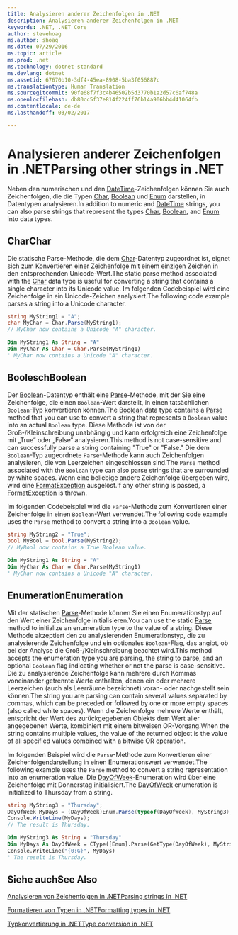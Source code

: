 ```yaml
---
title: Analysieren anderer Zeichenfolgen in .NET
description: Analysieren anderer Zeichenfolgen in .NET
keywords: .NET, .NET Core
author: stevehoag
ms.author: shoag
ms.date: 07/29/2016
ms.topic: article
ms.prod: .net
ms.technology: dotnet-standard
ms.devlang: dotnet
ms.assetid: 67670b10-3df4-45ea-8908-5ba3f056887c
ms.translationtype: Human Translation
ms.sourcegitcommit: 90fe68f7f3c4b46502b5d3770b1a2d57c6af748a
ms.openlocfilehash: db80cc5f37e814f224ff76b14a906bb4d41064fb
ms.contentlocale: de-de
ms.lasthandoff: 03/02/2017

---
```


# <a name="parsing-other-strings-in-net"></a><span data-ttu-id="9e4ae-104">Analysieren anderer Zeichenfolgen in .NET</span><span class="sxs-lookup"><span data-stu-id="9e4ae-104">Parsing other strings in .NET</span></span>

<span data-ttu-id="9e4ae-105">Neben den numerischen und den [DateTime](xref:System.DateTime)-Zeichenfolgen können Sie auch Zeichenfolgen, die die Typen [Char](xref:System.Char), [Boolean](xref:System.Boolean) und [Enum](xref:System.Enum) darstellen, in Datentypen analysieren.</span><span class="sxs-lookup"><span data-stu-id="9e4ae-105">In addition to numeric and [DateTime](xref:System.DateTime) strings, you can also parse strings that represent the types [Char](xref:System.Char), [Boolean](xref:System.Boolean), and [Enum](xref:System.Enum) into data types.</span></span>

## <a name="char"></a><span data-ttu-id="9e4ae-106">Char</span><span class="sxs-lookup"><span data-stu-id="9e4ae-106">Char</span></span>

<span data-ttu-id="9e4ae-107">Die statische Parse-Methode, die dem [Char](xref:System.Char)-Datentyp zugeordnet ist, eignet sich zum Konvertieren einer Zeichenfolge mit einem einzigen Zeichen in den entsprechenden Unicode-Wert.</span><span class="sxs-lookup"><span data-stu-id="9e4ae-107">The static parse method associated with the [Char](xref:System.Char) data type is useful for converting a string that contains a single character into its Unicode value.</span></span> <span data-ttu-id="9e4ae-108">Im folgenden Codebeispiel wird eine Zeichenfolge in ein Unicode-Zeichen analysiert.</span><span class="sxs-lookup"><span data-stu-id="9e4ae-108">The following code example parses a string into a Unicode character.</span></span>

```csharp
string MyString1 = "A";
char MyChar = Char.Parse(MyString1);
// MyChar now contains a Unicode "A" character.
```

```vb
Dim MyString1 As String = "A"
Dim MyChar As Char = Char.Parse(MyString1)
' MyChar now contains a Unicode "A" character.
```

## <a name="boolean"></a><span data-ttu-id="9e4ae-109">Boolesch</span><span class="sxs-lookup"><span data-stu-id="9e4ae-109">Boolean</span></span>

<span data-ttu-id="9e4ae-110">Der [Boolean](xref:System.Boolean)-Datentyp enthält eine [Parse](xref:System.Boolean.Parse(System.String))-Methode, mit der Sie eine Zeichenfolge, die einen `Boolean`-Wert darstellt, in einen tatsächlichen `Boolean`-Typ konvertieren können.</span><span class="sxs-lookup"><span data-stu-id="9e4ae-110">The [Boolean](xref:System.Boolean) data type contains a [Parse](xref:System.Boolean.Parse(System.String)) method that you can use to convert a string that represents a `Boolean` value into an actual `Boolean` type.</span></span> <span data-ttu-id="9e4ae-111">Diese Methode ist von der Groß-/Kleinschreibung unabhängig und kann erfolgreich eine Zeichenfolge mit „True“ oder „False“ analysieren.</span><span class="sxs-lookup"><span data-stu-id="9e4ae-111">This method is not case-sensitive and can successfully parse a string containing "True" or "False."</span></span> <span data-ttu-id="9e4ae-112">Die dem `Boolean`-Typ zugeordnete `Parse`-Methode kann auch Zeichenfolgen analysieren, die von Leerzeichen eingeschlossen sind.</span><span class="sxs-lookup"><span data-stu-id="9e4ae-112">The `Parse` method associated with the `Boolean` type can also parse strings that are surrounded by white spaces.</span></span> <span data-ttu-id="9e4ae-113">Wenn eine beliebige andere Zeichenfolge übergeben wird, wird eine [FormatException](xref:System.FormatException) ausgelöst.</span><span class="sxs-lookup"><span data-stu-id="9e4ae-113">If any other string is passed, a [FormatException](xref:System.FormatException) is thrown.</span></span>

<span data-ttu-id="9e4ae-114">Im folgenden Codebeispiel wird die `Parse`-Methode zum Konvertieren einer Zeichenfolge in einen `Boolean`-Wert verwendet.</span><span class="sxs-lookup"><span data-stu-id="9e4ae-114">The following code example uses the `Parse` method to convert a string into a `Boolean` value.</span></span>

```csharp
string MyString2 = "True";
bool MyBool = bool.Parse(MyString2);
// MyBool now contains a True Boolean value.
```

```vb
Dim MyString1 As String = "A"
Dim MyChar As Char = Char.Parse(MyString1)
' MyChar now contains a Unicode "A" character.
```

## <a name="enumeration"></a><span data-ttu-id="9e4ae-115">Enumeration</span><span class="sxs-lookup"><span data-stu-id="9e4ae-115">Enumeration</span></span>

<span data-ttu-id="9e4ae-116">Mit der statischen [Parse](xref:System.Enum.Parse(System.Type,System.String))-Methode können Sie einen Enumerationstyp auf den Wert einer Zeichenfolge initialisieren.</span><span class="sxs-lookup"><span data-stu-id="9e4ae-116">You can use the static [Parse](xref:System.Enum.Parse(System.Type,System.String)) method to initialize an enumeration type to the value of a string.</span></span> <span data-ttu-id="9e4ae-117">Diese Methode akzeptiert den zu analysierenden Enumerationstyp, die zu analysierende Zeichenfolge und ein optionales `Boolean`-Flag, das angibt, ob bei der Analyse die Groß-/Kleinschreibung beachtet wird.</span><span class="sxs-lookup"><span data-stu-id="9e4ae-117">This method accepts the enumeration type you are parsing, the string to parse, and an optional `Boolean` flag indicating whether or not the parse is case-sensitive.</span></span> <span data-ttu-id="9e4ae-118">Die zu analysierende Zeichenfolge kann mehrere durch Kommas voneinander getrennte Werte enthalten, denen ein oder mehrere Leerzeichen (auch als Leerräume bezeichnet) voran- oder nachgestellt sein können.</span><span class="sxs-lookup"><span data-stu-id="9e4ae-118">The string you are parsing can contain several values separated by commas, which can be preceded or followed by one or more empty spaces (also called white spaces).</span></span> <span data-ttu-id="9e4ae-119">Wenn die Zeichenfolge mehrere Werte enthält, entspricht der Wert des zurückgegebenen Objekts dem Wert aller angegebenen Werte, kombiniert mit einem bitweisen OR-Vorgang.</span><span class="sxs-lookup"><span data-stu-id="9e4ae-119">When the string contains multiple values, the value of the returned object is the value of all specified values combined with a bitwise OR operation.</span></span>

<span data-ttu-id="9e4ae-120">Im folgenden Beispiel wird die `Parse`-Methode zum Konvertieren einer Zeichenfolgendarstellung in einen Enumerationswert verwendet.</span><span class="sxs-lookup"><span data-stu-id="9e4ae-120">The following example uses the `Parse` method to convert a string representation into an enumeration value.</span></span> <span data-ttu-id="9e4ae-121">Die [DayOfWeek](xref:System.DayOfWeek)-Enumeration wird über eine Zeichenfolge mit Donnerstag initialisiert.</span><span class="sxs-lookup"><span data-stu-id="9e4ae-121">The [DayOfWeek](xref:System.DayOfWeek) enumeration is initialized to Thursday from a string.</span></span>

```csharp
string MyString3 = "Thursday";
DayOfWeek MyDays = (DayOfWeek)Enum.Parse(typeof(DayOfWeek), MyString3);
Console.WriteLine(MyDays);
// The result is Thursday.
```

```vb
Dim MyString3 As String = "Thursday"
Dim MyDays As DayOfWeek = CType([Enum].Parse(GetType(DayOfWeek), MyString3), DayOfWeek)
Console.WriteLine("{0:G}", MyDays)
' The result is Thursday.
```

## <a name="see-also"></a><span data-ttu-id="9e4ae-122">Siehe auch</span><span class="sxs-lookup"><span data-stu-id="9e4ae-122">See Also</span></span>

[<span data-ttu-id="9e4ae-123">Analysieren von Zeichenfolgen in .NET</span><span class="sxs-lookup"><span data-stu-id="9e4ae-123">Parsing strings in .NET</span></span>](parsing-strings.md)

[<span data-ttu-id="9e4ae-124">Formatieren von Typen in .NET</span><span class="sxs-lookup"><span data-stu-id="9e4ae-124">Formatting types in .NET</span></span>](formatting-types.md)

[<span data-ttu-id="9e4ae-125">Typkonvertierung in .NET</span><span class="sxs-lookup"><span data-stu-id="9e4ae-125">Type conversion in .NET</span></span>](type-conversion.md)


